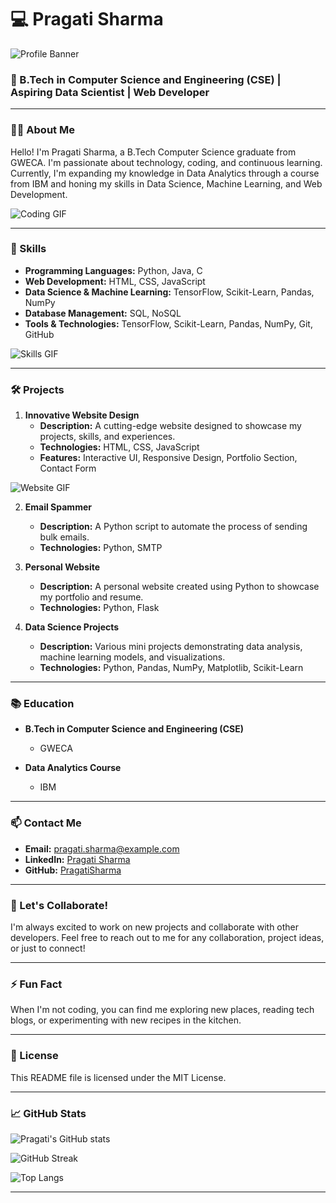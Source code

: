 # 💻 Pragati Sharma

![Profile Banner](https://media.giphy.com/media/qgQUggAC3Pfv687qPC/giphy.gif)

### 🚀 B.Tech in Computer Science and Engineering (CSE) | Aspiring Data Scientist | Web Developer

---

### 👩‍🎓 About Me

Hello! I'm Pragati Sharma, a B.Tech Computer Science graduate from GWECA. I'm passionate about technology, coding, and continuous learning. Currently, I'm expanding my knowledge in Data Analytics through a course from IBM and honing my skills in Data Science, Machine Learning, and Web Development.

![Coding GIF](https://media.giphy.com/media/26tn33aiTi1jkl6H6/giphy.gif)

---

### 🌟 Skills

- **Programming Languages:** Python, Java, C
- **Web Development:** HTML, CSS, JavaScript
- **Data Science & Machine Learning:** TensorFlow, Scikit-Learn, Pandas, NumPy
- **Database Management:** SQL, NoSQL
- **Tools & Technologies:** TensorFlow, Scikit-Learn, Pandas, NumPy, Git, GitHub

![Skills GIF](https://media.giphy.com/media/Ll22OhMLAlVDb8UQWe/giphy.gif)

---

### 🛠️ Projects

1. **Innovative Website Design**
   - **Description:** A cutting-edge website designed to showcase my projects, skills, and experiences.
   - **Technologies:** HTML, CSS, JavaScript
   - **Features:** Interactive UI, Responsive Design, Portfolio Section, Contact Form

![Website GIF](https://media.giphy.com/media/3oKIPEqDGUULpEU0aQ/giphy.gif)

2. **Email Spammer**
   - **Description:** A Python script to automate the process of sending bulk emails.
   - **Technologies:** Python, SMTP

3. **Personal Website**
   - **Description:** A personal website created using Python to showcase my portfolio and resume.
   - **Technologies:** Python, Flask

4. **Data Science Projects**
   - **Description:** Various mini projects demonstrating data analysis, machine learning models, and visualizations.
   - **Technologies:** Python, Pandas, NumPy, Matplotlib, Scikit-Learn



---

### 📚 Education

- **B.Tech in Computer Science and Engineering (CSE)**
  - GWECA

- **Data Analytics Course**
  - IBM


---

### 📫 Contact Me

- **Email:** pragati.sharma@example.com
- **LinkedIn:** [Pragati Sharma](https://www.linkedin.com/in/pragati-sharma/)
- **GitHub:** [PragatiSharma](https://github.com/PragatiSharma)



---

### 🚀 Let's Collaborate!

I'm always excited to work on new projects and collaborate with other developers. Feel free to reach out to me for any collaboration, project ideas, or just to connect!


---

### ⚡ Fun Fact

When I'm not coding, you can find me exploring new places, reading tech blogs, or experimenting with new recipes in the kitchen.



---

### 📄 License

This README file is licensed under the MIT License.

---

### 📈 GitHub Stats

![Pragati's GitHub stats](https://github-readme-stats.vercel.app/api?username=PragatiSharma&show_icons=true&theme=radical)

![GitHub Streak](https://github-readme-streak-stats.herokuapp.com/?user=PragatiSharma&theme=radical)

![Top Langs](https://github-readme-stats.vercel.app/api/top-langs/?username=PragatiSharma&layout=compact&theme=radical)

---
